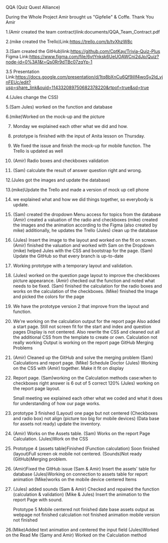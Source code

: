 QQA (Quiz Quest Alliance)

During the Whole Project Amir brought us "Gipfelie" & Coffe.
Thank You Amir

1.(Amir created the team contract)link:documents/QQA_Team_Contract.pdf

2.(mike created the Trello)Link:https://trello.com/b/tvXhzW8c

3.(Sam created the GitHub)link:https://github.com/CptKay/Trivia-Quiz-Plus
    Figma Link:https://www.figma.com/file/6vtYnksk6UeUOAWCni2dJp/Quiz?node-id=0%3A1&t=Qs0Rr9dTBc07zqYp-1

3.5 Presentation Link:https://docs.google.com/presentation/d/1tq8bXnCu6Qf9ilIf4woSy2ld_yjnFEUc/edit?usp=share_link&ouid=114332089750682378220&rtpof=true&sd=true

4.(Jules change the CSS)

5.(Sam Jules) worked on the function and database

6.(mike)Worked on the mock-up and the picture

7. Monday we explained each other what we did and how.

8. prototype is finished with the input of Anita lesson on Thursday.

9. We fixed the issue and finish the mock-up for mobile function. The Trello is updated as well

10. (Amir) Radio boxes and checkboxes validation

11. (Sam) calculate the result of answer question right and wrong.

12.(Jules got the images and update the database)

13.(mike)Update the Trello and made a version of mock up cell phone

14. we explained what and how we did things together, so everybody is update.

15. (Sam) created the dropdown Menu access for topics from the database
    (Amir) created a valuation of the radio and checkboxes
    (mike) created the images and the animation according to the Figma (also created by mike)
    additionally, he updates the Trello
    (Jules) clean up the database

16. (Jules) Insert the image to the layout and worked on the fit on screen.
    (Amir) finished the valuation and worked with Sam on the Dropdown
    (mike) helped Jules with the CSS and bootstrap for the page.
    (Sam) Update the GitHub so that every branch is up-to-date

17. Working prototype with a temporary layout and validation.

18. (Jules) worked on the question page layout to improve the checkboxes picture appearance.
    (Amir) checked out the function and noted what needs to be fixed.
    (Sam) finished the calculation for the radio boxes and works on the calculation of the checkboxes.
    (Mike) finished the Image and picked the colors for the page

19. We have the prototype version 2 that improve from the layout and function.

20. We're working on the calculation output for the report page
    Also added a start page.
    Still not screen fit for the start and index and question pages
    Display is not centered.
    Also rewrite the CSS and cleaned out all the additional CSS from the template to create or own.
    Calculation not really working 
    Output is working on the report page
    GitHub Merging Problems

21. (Amir) Cleaned up the GitHub and solve the merging problem
    (Sam) Calculations and report page.
    (Mike) Schedule Doctor
    (Jules) Working on the CSS with (Amir) together. Make it fit on display

22. Report page.
    (Sam)working on the Calculation methods case:when to checkboxes right answer is 6 out of 5 correct 120%
    (Jules) working on the report page layout.

    Small meeting we explained each other what we coded and what it does for understanding of how our page works.

22. prototype 3 finished
    (Layout) one page but not centered
    (Checkboxes and radio box) not align
    (picture too big for mobile devices)
    (Data base for assets not ready)
    update the inventory.

22. (Amir) Works on the Assets table.
    (Sam) Works on the report Page Calculation.
    (Jules)Work on the CSS

23. Prototype 4 
    (assets table)Finished
    (Function calculation) Soon finished
    (layout)Full screen ok mobile not centered.
    (Sounds)Not ready
    (GitHub)Merging problem.

24. (Amir)Fixed the GitHub issue
    (Sam & Amir) Insert the assets' table for database
    (Jules)Working on connection to assets table for report animation
    (Mike)works on the mobile device centered Items

25. (Jules) added sounds
    (Sam & Amir) Checked and repaired the function (calculation & validation)
    (Mike & Jules) Insert the animation to the report Page with sound.

    Prototype 5
    Mobile centered not finished
    date base assets output as webpage not finished
    calculation not finished
    animation mobile version not finished

26.(Mike)Added text animation and centered the input field
    (Jules)Worked on the Read Me
    (Samy and Amir) Worked on the Calculation method

